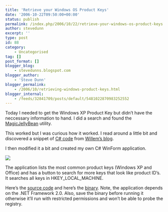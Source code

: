```yaml
---
title: 'Retrieve your Windows OS Product Keys'
date: '2006-10-22T09:50:00+00:00'
status: publish
permalink: /index.php/2006/10/22/retrieve-your-windows-os-product-keys
author: stevedunn
excerpt: ''
type: post
id: 88
category:
    - Uncategorised
tag: []
post_format: []
blogger_blog:
    - stevedunns.blogspot.com
blogger_author:
    - 'Steve Dunn'
blogger_permalink:
    - /2006/10/retrieving-windows-product-keys.html
blogger_internal:
    - /feeds/32841709/posts/default/5481022870983252552
---
```

Today I needed to get the Windows XP Product Key but didn’t have the neccessary information to hand. I did a search and found the [MagicJellyBean](http://www.magicaljellybean.com/) utility.

This worked but I was curious how it worked. I read around a little bit and discovered a snippet of [C# code](http://geekswithblogs.net/willemf/archive/2006/04/23/76125.aspx) from [Willem’s blog](http://geekswithblogs.net/willemf/).

I then modified it a bit and created my own C# WinForm application.

[![](http://2.bp.blogspot.com/_bIhihWOyLpw/RkX7c_97lUI/AAAAAAAAAAU/g_hQBEnxBsI/s400/prodkey2.jpg)](http://2.bp.blogspot.com/_bIhihWOyLpw/RkX7c_97lUI/AAAAAAAAAAU/g_hQBEnxBsI/s1600-h/prodkey2.jpg)

The application lists the most common product keys (Windows XP and Office) and has a button to search for more keys that look like product ID’s. It searches all keys in HKEY\_LOCAL\_MACHINE.

Here’s the [source code](http://files.dunnhq.com/KeyFinderSource.zip) and here’s the [binary](http://files.dunnhq.com/KeyFinder.exe). Note, the application depends on the .NET Framework 2.0. Also, save the binary before running it otherwise it’ll run with restricted permissions and won’t be able to probe the registry.
